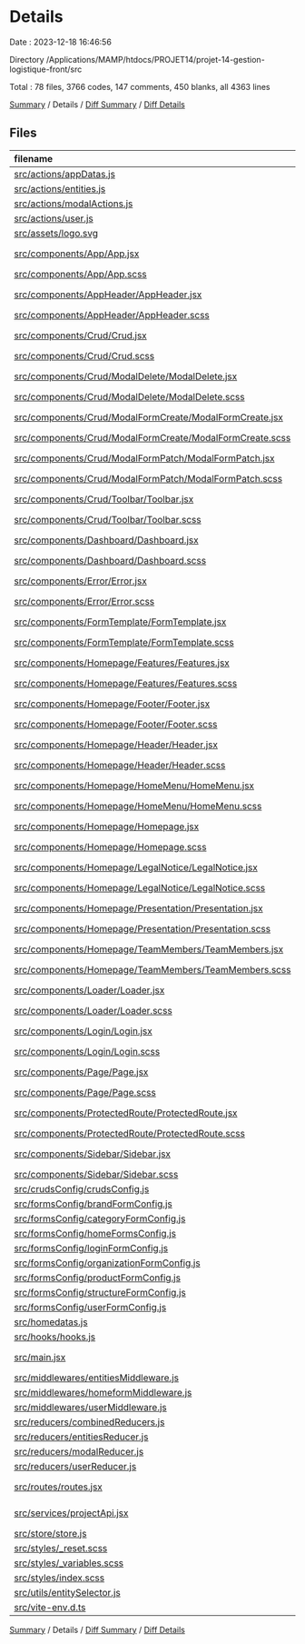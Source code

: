 # Details

Date : 2023-12-18 16:46:56

Directory /Applications/MAMP/htdocs/PROJET14/projet-14-gestion-logistique-front/src

Total : 78 files,  3766 codes, 147 comments, 450 blanks, all 4363 lines

[Summary](results.md) / Details / [Diff Summary](diff.md) / [Diff Details](diff-details.md)

## Files
| filename | language | code | comment | blank | total |
| :--- | :--- | ---: | ---: | ---: | ---: |
| [src/actions/appDatas.js](/src/actions/appDatas.js) | JavaScript | 0 | 24 | 3 | 27 |
| [src/actions/entities.js](/src/actions/entities.js) | JavaScript | 60 | 1 | 12 | 73 |
| [src/actions/modalActions.js](/src/actions/modalActions.js) | JavaScript | 8 | 0 | 4 | 12 |
| [src/actions/user.js](/src/actions/user.js) | JavaScript | 9 | 0 | 3 | 12 |
| [src/assets/logo.svg](/src/assets/logo.svg) | XML | 4 | 0 | 1 | 5 |
| [src/components/App/App.jsx](/src/components/App/App.jsx) | JavaScript JSX | 28 | 0 | 6 | 34 |
| [src/components/App/App.scss](/src/components/App/App.scss) | SCSS | 2 | 1 | 1 | 4 |
| [src/components/AppHeader/AppHeader.jsx](/src/components/AppHeader/AppHeader.jsx) | JavaScript JSX | 18 | 0 | 3 | 21 |
| [src/components/AppHeader/AppHeader.scss](/src/components/AppHeader/AppHeader.scss) | SCSS | 17 | 0 | 3 | 20 |
| [src/components/Crud/Crud.jsx](/src/components/Crud/Crud.jsx) | JavaScript JSX | 264 | 8 | 25 | 297 |
| [src/components/Crud/Crud.scss](/src/components/Crud/Crud.scss) | SCSS | 12 | 0 | 4 | 16 |
| [src/components/Crud/ModalDelete/ModalDelete.jsx](/src/components/Crud/ModalDelete/ModalDelete.jsx) | JavaScript JSX | 82 | 2 | 7 | 91 |
| [src/components/Crud/ModalDelete/ModalDelete.scss](/src/components/Crud/ModalDelete/ModalDelete.scss) | SCSS | 57 | 1 | 9 | 67 |
| [src/components/Crud/ModalFormCreate/ModalFormCreate.jsx](/src/components/Crud/ModalFormCreate/ModalFormCreate.jsx) | JavaScript JSX | 101 | 9 | 9 | 119 |
| [src/components/Crud/ModalFormCreate/ModalFormCreate.scss](/src/components/Crud/ModalFormCreate/ModalFormCreate.scss) | SCSS | 67 | 0 | 7 | 74 |
| [src/components/Crud/ModalFormPatch/ModalFormPatch.jsx](/src/components/Crud/ModalFormPatch/ModalFormPatch.jsx) | JavaScript JSX | 112 | 11 | 10 | 133 |
| [src/components/Crud/ModalFormPatch/ModalFormPatch.scss](/src/components/Crud/ModalFormPatch/ModalFormPatch.scss) | SCSS | 67 | 0 | 7 | 74 |
| [src/components/Crud/Toolbar/Toolbar.jsx](/src/components/Crud/Toolbar/Toolbar.jsx) | JavaScript JSX | 34 | 0 | 6 | 40 |
| [src/components/Crud/Toolbar/Toolbar.scss](/src/components/Crud/Toolbar/Toolbar.scss) | SCSS | 3 | 1 | 2 | 6 |
| [src/components/Dashboard/Dashboard.jsx](/src/components/Dashboard/Dashboard.jsx) | JavaScript JSX | 12 | 0 | 3 | 15 |
| [src/components/Dashboard/Dashboard.scss](/src/components/Dashboard/Dashboard.scss) | SCSS | 17 | 1 | 4 | 22 |
| [src/components/Error/Error.jsx](/src/components/Error/Error.jsx) | JavaScript JSX | 16 | 0 | 3 | 19 |
| [src/components/Error/Error.scss](/src/components/Error/Error.scss) | SCSS | 28 | 0 | 3 | 31 |
| [src/components/FormTemplate/FormTemplate.jsx](/src/components/FormTemplate/FormTemplate.jsx) | JavaScript JSX | 135 | 12 | 9 | 156 |
| [src/components/FormTemplate/FormTemplate.scss](/src/components/FormTemplate/FormTemplate.scss) | SCSS | 96 | 0 | 14 | 110 |
| [src/components/Homepage/Features/Features.jsx](/src/components/Homepage/Features/Features.jsx) | JavaScript JSX | 32 | 0 | 4 | 36 |
| [src/components/Homepage/Features/Features.scss](/src/components/Homepage/Features/Features.scss) | SCSS | 41 | 0 | 7 | 48 |
| [src/components/Homepage/Footer/Footer.jsx](/src/components/Homepage/Footer/Footer.jsx) | JavaScript JSX | 19 | 0 | 3 | 22 |
| [src/components/Homepage/Footer/Footer.scss](/src/components/Homepage/Footer/Footer.scss) | SCSS | 10 | 0 | 3 | 13 |
| [src/components/Homepage/Header/Header.jsx](/src/components/Homepage/Header/Header.jsx) | JavaScript JSX | 28 | 0 | 3 | 31 |
| [src/components/Homepage/Header/Header.scss](/src/components/Homepage/Header/Header.scss) | SCSS | 33 | 0 | 5 | 38 |
| [src/components/Homepage/HomeMenu/HomeMenu.jsx](/src/components/Homepage/HomeMenu/HomeMenu.jsx) | JavaScript JSX | 92 | 0 | 13 | 105 |
| [src/components/Homepage/HomeMenu/HomeMenu.scss](/src/components/Homepage/HomeMenu/HomeMenu.scss) | SCSS | 52 | 0 | 8 | 60 |
| [src/components/Homepage/Homepage.jsx](/src/components/Homepage/Homepage.jsx) | JavaScript JSX | 103 | 11 | 19 | 133 |
| [src/components/Homepage/Homepage.scss](/src/components/Homepage/Homepage.scss) | SCSS | 78 | 0 | 15 | 93 |
| [src/components/Homepage/LegalNotice/LegalNotice.jsx](/src/components/Homepage/LegalNotice/LegalNotice.jsx) | JavaScript JSX | 79 | 0 | 3 | 82 |
| [src/components/Homepage/LegalNotice/LegalNotice.scss](/src/components/Homepage/LegalNotice/LegalNotice.scss) | SCSS | 66 | 0 | 7 | 73 |
| [src/components/Homepage/Presentation/Presentation.jsx](/src/components/Homepage/Presentation/Presentation.jsx) | JavaScript JSX | 29 | 1 | 3 | 33 |
| [src/components/Homepage/Presentation/Presentation.scss](/src/components/Homepage/Presentation/Presentation.scss) | SCSS | 49 | 0 | 8 | 57 |
| [src/components/Homepage/TeamMembers/TeamMembers.jsx](/src/components/Homepage/TeamMembers/TeamMembers.jsx) | JavaScript JSX | 26 | 0 | 3 | 29 |
| [src/components/Homepage/TeamMembers/TeamMembers.scss](/src/components/Homepage/TeamMembers/TeamMembers.scss) | SCSS | 57 | 0 | 9 | 66 |
| [src/components/Loader/Loader.jsx](/src/components/Loader/Loader.jsx) | JavaScript JSX | 7 | 0 | 3 | 10 |
| [src/components/Loader/Loader.scss](/src/components/Loader/Loader.scss) | SCSS | 3 | 1 | 2 | 6 |
| [src/components/Login/Login.jsx](/src/components/Login/Login.jsx) | JavaScript JSX | 59 | 1 | 10 | 70 |
| [src/components/Login/Login.scss](/src/components/Login/Login.scss) | SCSS | 34 | 0 | 5 | 39 |
| [src/components/Page/Page.jsx](/src/components/Page/Page.jsx) | JavaScript JSX | 48 | 1 | 11 | 60 |
| [src/components/Page/Page.scss](/src/components/Page/Page.scss) | SCSS | 32 | 0 | 4 | 36 |
| [src/components/ProtectedRoute/ProtectedRoute.jsx](/src/components/ProtectedRoute/ProtectedRoute.jsx) | JavaScript JSX | 0 | 0 | 1 | 1 |
| [src/components/ProtectedRoute/ProtectedRoute.scss](/src/components/ProtectedRoute/ProtectedRoute.scss) | SCSS | 3 | 1 | 2 | 6 |
| [src/components/Sidebar/Sidebar.jsx](/src/components/Sidebar/Sidebar.jsx) | JavaScript JSX | 79 | 3 | 8 | 90 |
| [src/components/Sidebar/Sidebar.scss](/src/components/Sidebar/Sidebar.scss) | SCSS | 98 | 0 | 15 | 113 |
| [src/crudsConfig/crudsConfig.js](/src/crudsConfig/crudsConfig.js) | JavaScript | 119 | 8 | 9 | 136 |
| [src/formsConfig/brandFormConfig.js](/src/formsConfig/brandFormConfig.js) | JavaScript | 22 | 0 | 3 | 25 |
| [src/formsConfig/categoryFormConfig.js](/src/formsConfig/categoryFormConfig.js) | JavaScript | 22 | 0 | 3 | 25 |
| [src/formsConfig/homeFormsConfig.js](/src/formsConfig/homeFormsConfig.js) | JavaScript | 125 | 6 | 4 | 135 |
| [src/formsConfig/loginFormConfig.js](/src/formsConfig/loginFormConfig.js) | JavaScript | 22 | 0 | 3 | 25 |
| [src/formsConfig/organizationFormConfig.js](/src/formsConfig/organizationFormConfig.js) | JavaScript | 79 | 0 | 3 | 82 |
| [src/formsConfig/productFormConfig.js](/src/formsConfig/productFormConfig.js) | JavaScript | 92 | 18 | 3 | 113 |
| [src/formsConfig/structureFormConfig.js](/src/formsConfig/structureFormConfig.js) | JavaScript | 40 | 1 | 3 | 44 |
| [src/formsConfig/userFormConfig.js](/src/formsConfig/userFormConfig.js) | JavaScript | 71 | 0 | 4 | 75 |
| [src/homedatas.js](/src/homedatas.js) | JavaScript | 39 | 3 | 4 | 46 |
| [src/hooks/hooks.js](/src/hooks/hooks.js) | JavaScript | 0 | 0 | 2 | 2 |
| [src/main.jsx](/src/main.jsx) | JavaScript JSX | 14 | 0 | 4 | 18 |
| [src/middlewares/entitiesMiddleware.js](/src/middlewares/entitiesMiddleware.js) | JavaScript | 124 | 0 | 6 | 130 |
| [src/middlewares/homeformMiddleware.js](/src/middlewares/homeformMiddleware.js) | JavaScript | 8 | 0 | 3 | 11 |
| [src/middlewares/userMiddleware.js](/src/middlewares/userMiddleware.js) | JavaScript | 8 | 0 | 3 | 11 |
| [src/reducers/combinedReducers.js](/src/reducers/combinedReducers.js) | JavaScript | 10 | 0 | 4 | 14 |
| [src/reducers/entitiesReducer.js](/src/reducers/entitiesReducer.js) | JavaScript | 71 | 0 | 5 | 76 |
| [src/reducers/modalReducer.js](/src/reducers/modalReducer.js) | JavaScript | 19 | 0 | 6 | 25 |
| [src/reducers/userReducer.js](/src/reducers/userReducer.js) | JavaScript | 22 | 1 | 4 | 27 |
| [src/routes/routes.jsx](/src/routes/routes.jsx) | JavaScript JSX | 68 | 1 | 3 | 72 |
| [src/services/projectApi.jsx](/src/services/projectApi.jsx) | JavaScript JSX | 168 | 7 | 9 | 184 |
| [src/store/store.js](/src/store/store.js) | JavaScript | 27 | 6 | 8 | 41 |
| [src/styles/_reset.scss](/src/styles/_reset.scss) | SCSS | 147 | 3 | 10 | 160 |
| [src/styles/_variables.scss](/src/styles/_variables.scss) | SCSS | 18 | 2 | 7 | 27 |
| [src/styles/index.scss](/src/styles/index.scss) | SCSS | 6 | 0 | 2 | 8 |
| [src/utils/entitySelector.js](/src/utils/entitySelector.js) | JavaScript | 19 | 0 | 2 | 21 |
| [src/vite-env.d.ts](/src/vite-env.d.ts) | TypeScript | 0 | 1 | 1 | 2 |

[Summary](results.md) / Details / [Diff Summary](diff.md) / [Diff Details](diff-details.md)